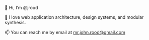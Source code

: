 👋 Hi, I’m @jrood

💞️ I love web application architecture, design systems, and modular synthesis.

📫 You can reach me by email at [mr.john.rood@gmail.com](mailto:mr.john.rood@gmail.com)
